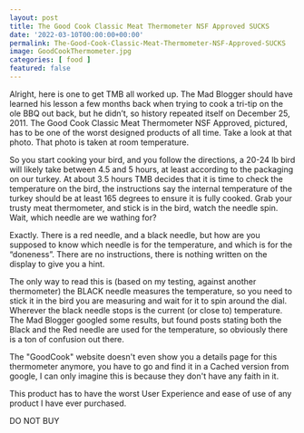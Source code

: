 ```yaml
---
layout: post
title: The Good Cook Classic Meat Thermometer NSF Approved SUCKS
date: '2022-03-10T00:00:00+00:00'
permalink: The-Good-Cook-Classic-Meat-Thermometer-NSF-Approved-SUCKS
image: GoodCookThermometer.jpg
categories: [ food ]
featured: false
---
```

Alright, here is one to get TMB all worked up. The Mad Blogger should have learned his lesson a few months back when trying to cook a tri-tip on the ole BBQ out back, but he didn’t, so history repeated itself on December 25, 2011. The Good Cook Classic Meat Thermometer NSF Approved, pictured, has to be one of the worst designed products of all time. Take a look at that photo. That photo is taken at room temperature.

So you start cooking your bird, and you follow the directions, a 20-24 lb bird will likely take between 4.5 and 5 hours, at least according to the packaging on our turkey. At about 3.5 hours TMB decides that it is time to check the temperature on the bird, the instructions say the internal temperature of the turkey should be at least 165 degrees to ensure it is fully cooked. Grab your trusty meat thermometer, and stick is in the bird, watch the needle spin. Wait, which needle are we wathing for?

Exactly. There is a red needle, and a black needle, but how are you supposed to know which needle is for the temperature, and which is for the “doneness”. There are no instructions, there is nothing written on the display to give you a hint.

The only way to read this is (based on my testing, against another thermometer) the BLACK needle measures the temperature, so you need to stick it in the bird you are measuring and wait for it to spin around the dial. Wherever the black needle stops is the current (or close to) temperature. The Mad Blogger googled some results, but found posts stating both the Black and the Red needle are used for the temperature, so obviously there is a ton of confusion out there.

The "GoodCook" website doesn't even show you a details page for this thermometer anymore, you have to go and find it in a Cached version from google, I can only imagine this is because they don't have any faith in it.

This product has to have the worst User Experience and ease of use of any product I have ever purchased.

DO NOT BUY